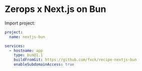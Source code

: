 # Zerops x Next.js on Bun

Import project:

```yaml
project:
  name: nextjs-bun

services:
  - hostname: app
    type: bun@1.1
    buildFromGit: https://github.com/fxck/recipe-nextjs-bun
    enableSubdomainAccess: true
```
